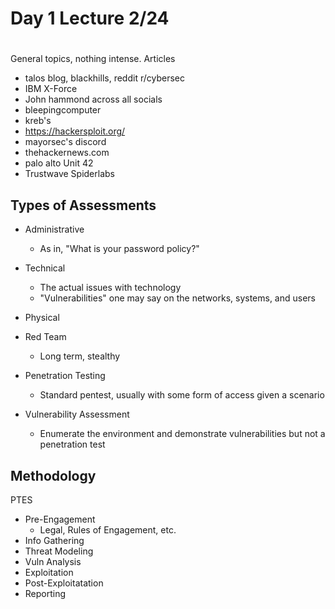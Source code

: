 
# Day 1 Lecture 2/24
#
General topics, nothing intense. 
Articles
- talos blog, blackhills, reddit r/cybersec
- IBM X-Force
- John hammond across all socials
- bleepingcomputer
- kreb's
- https://hackersploit.org/
- mayorsec's discord
- thehackernews.com
- palo alto Unit 42
- Trustwave Spiderlabs

## Types of Assessments
- Administrative
	- As in, "What is your password policy?"
- Technical
	- The actual issues with technology
	- "Vulnerabilities" one may say on the networks, systems, and users
- Physical

- Red Team
	- Long term, stealthy
- Penetration Testing
	- Standard pentest, usually with some form of access given a scenario
- Vulnerability Assessment
	- Enumerate the environment and demonstrate vulnerabilities but not a penetration test

## Methodology
PTES
- Pre-Engagement
	- Legal, Rules of Engagement, etc.
- Info Gathering
- Threat Modeling
- Vuln Analysis
- Exploitation
- Post-Exploitatation
- Reporting